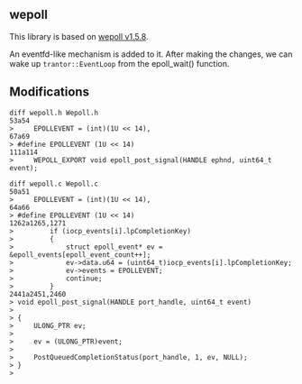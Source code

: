 ## wepoll

This library is based on [wepoll v1.5.8](https://github.com/piscisaureus/wepoll/commit/0598a791bf9cbbf480793d778930fc635b044980).

An eventfd-like mechanism is added to it. After making the changes, we can wake up `trantor::EventLoop` from the epoll_wait() function.

## Modifications

```shell
diff wepoll.h Wepoll.h
53a54
>     EPOLLEVENT = (int)(1U << 14),
67a69
> #define EPOLLEVENT (1U << 14)
111a114
>     WEPOLL_EXPORT void epoll_post_signal(HANDLE ephnd, uint64_t event);
```

```shell
diff wepoll.c Wepoll.c
50a51
>     EPOLLEVENT = (int)(1U << 14),
64a66
> #define EPOLLEVENT (1U << 14)
1262a1265,1271
>         if (iocp_events[i].lpCompletionKey)
>         {
>             struct epoll_event* ev = &epoll_events[epoll_event_count++];
>             ev->data.u64 = (uint64_t)iocp_events[i].lpCompletionKey;
>             ev->events = EPOLLEVENT;
>             continue;
>         }
2441a2451,2460
> void epoll_post_signal(HANDLE port_handle, uint64_t event)
> 
> {
>     ULONG_PTR ev;
> 
>     ev = (ULONG_PTR)event;
> 
>     PostQueuedCompletionStatus(port_handle, 1, ev, NULL);
> }
> 

```

